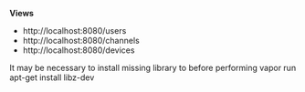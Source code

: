 **Views**

- http://localhost:8080/users
- http://localhost:8080/channels
- http://localhost:8080/devices

It may be necessary to install missing library to before performing vapor run
apt-get install libz-dev
